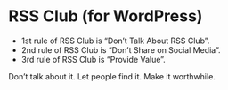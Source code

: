 # RSS Club (for WordPress)

* 1st rule of RSS Club is “Don’t Talk About RSS Club”.
* 2nd rule of RSS Club is “Don’t Share on Social Media”.
* 3rd rule of RSS Club is “Provide Value”.

Don’t talk about it. Let people find it. Make it worthwhile.

